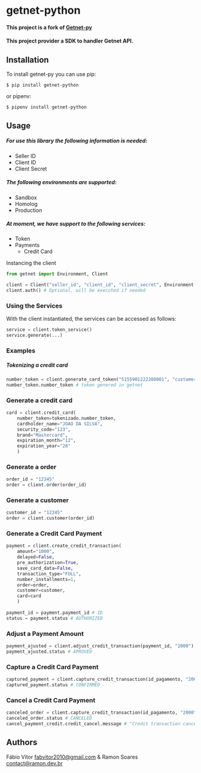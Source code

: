 getnet-python 
=========
#### This project is a fork of [Getnet-py](https://github.com/ramon/getnet-py) 
#### This project provider a SDK to handler Getnet API.

Installation
------------

To install getnet-py you can use pip:

    $ pip install getnet-python

or pipenv:

    $ pipenv install getnet-python

    
Usage
-----

#####  For use this library the following information is needed:
 
 * Seller ID
 * Client ID
 * Client Secret
 
#####  The following environments are supported:

 * Sandbox
 * Homolog
 * Production
 
#####  At moment, we have support to the following services:

 * Token
 * Payments
   * Credit Card
 

Instancing the client
```python
from getnet import Environment, Client

client = Client("seller_id", "client_id", "client_secret", Environment.SANDBOX)
client.auth() # Optional, will be executed if needed
``` 

### Using the Services
With the client instantiated, the services can be accessed as follows:

```python
service = client.token_service()
service.generate(...)
```

### Examples

##### Tokenizing a credit card
```python
number_token = client.generate_card_token("5155901222280001", "customer_21081826")
number_token.number_token # token genered in getnet
```

### Generate a credit card
```python
card = client.credit_card(
    number_token=tokenizado.number_token,  
    cardholder_name="JOAO DA SILVA",
    security_code="123",
    brand="Mastercard",
    expiration_month="12",
    expiration_year="28"
    )
```

### Generate a order
```python
order_id = "12345"
order = client.order(order_id) 
```

### Generate a customer
```python
customer_id = "12345"
order = client.customer(order_id) 
```

### Generate a Credit Card Payment
```python
payment = client.create_credit_transaction(
    amount="1000",
    delayed=False,
    pre_authorization=True,
    save_card_data=False,
    transaction_type="FULL",
    number_installments=1,
    order=order,
    customer=customer,
    card=card
    )
    
payment_id = payment.payment_id # ID
status = payment.status # AUTHORIZED
```

### Adjust a Payment Amount
```python
payment_ajusted = client.adjust_credit_transaction(payment_id, "2000")
payment_ajusted.status # APROVED
```

### Capture a Credit Card Payment
```python
captured_payment = client.capture_credit_transaction(id_pagamento, "2000")
captured_payment.status # CONFIRMED
```

### Cancel a Credit Card Payment
```python
canceled_order = client.capture_credit_transaction(id_pagamento, "2000")
canceled_order.status # CANCELED
cancel_payment_credit.credit_cancel.message # "Credit transaction cancelled sucessfully"
```

Authors
------
Fábio Vitor <fabvitor2010@gmail.com> 
&
Ramon Soares <contact@ramon.dev.br>
